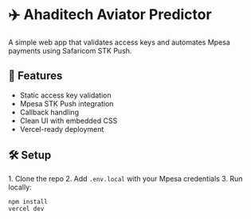 # ✈️ Ahaditech Aviator Predictor

A simple web app that validates access keys and automates Mpesa payments using Safaricom STK Push.

## 🔧 Features

- Static access key validation
- Mpesa STK Push integration
- Callback handling
- Clean UI with embedded CSS
- Vercel-ready deployment

## 🛠️ Setup

1\. Clone the repo
2\. Add `.env.local` with your Mpesa credentials
3\. Run locally:

```bash
npm install
vercel dev